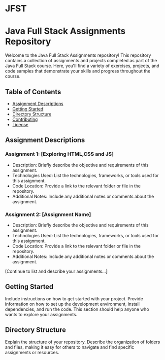 # JFST
# Java Full Stack Assignments Repository

Welcome to the Java Full Stack Assignments repository! This repository contains a collection of assignments and projects completed as part of the Java Full Stack course. Here, you'll find a variety of exercises, projects, and code samples that demonstrate your skills and progress throughout the course.

## Table of Contents

- [Assignment Descriptions](#assignment-descriptions)
- [Getting Started](#getting-started)
- [Directory Structure](#directory-structure)
- [Contributing](#contributing)
- [License](#license)

## Assignment Descriptions

### Assignment 1: [Exploring HTML,CSS and JS]
- Description: Briefly describe the objective and requirements of this assignment.
- Technologies Used: List the technologies, frameworks, or tools used for this assignment.
- Code Location: Provide a link to the relevant folder or file in the repository.
- Additional Notes: Include any additional notes or comments about the assignment.

### Assignment 2: [Assignment Name]
- Description: Briefly describe the objective and requirements of this assignment.
- Technologies Used: List the technologies, frameworks, or tools used for this assignment.
- Code Location: Provide a link to the relevant folder or file in the repository.
- Additional Notes: Include any additional notes or comments about the assignment.

[Continue to list and describe your assignments...]

## Getting Started

Include instructions on how to get started with your project. Provide information on how to set up the development environment, install dependencies, and run the code. This section should help anyone who wants to explore your assignments.

## Directory Structure

Explain the structure of your repository. Describe the organization of folders and files, making it easy for others to navigate and find specific assignments or resources.

